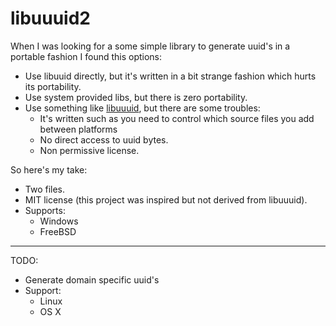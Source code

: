 # libuuuid2

When I was looking for a some simple library to generate uuid's in a portable fashion I found this options:

- Use libuuid directly, but it's written in a bit strange fashion which hurts its portability.
- Use system provided libs, but there is zero portability.
- Use something like [libuuuid](https://github.com/jpalus/libuuuid), but there are some troubles:
	- It's written such as you need to control which source files you add between platforms
	- No direct access to uuid bytes.
	- Non permissive license.

So here's my take:

- Two files.
- MIT license (this project was inspired but not derived from libuuuid).
- Supports:
	- Windows
	- FreeBSD

---

TODO:
- Generate domain specific uuid's
- Support:
	- Linux
	- OS X

